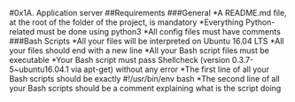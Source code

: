 #0x1A. Application server
##Requirements
###General
*A README.md file, at the root of the folder of the project, is mandatory
*Everything Python-related must be done using python3
*All config files must have comments
###Bash Scripts
*All your files will be interpreted on Ubuntu 16.04 LTS
*All your files should end with a new line
*All your Bash script files must be executable
*Your Bash script must pass Shellcheck (version 0.3.7-5~ubuntu16.04.1 via apt-get) without any error
*The first line of all your Bash scripts should be exactly #!/usr/bin/env bash
*The second line of all your Bash scripts should be a comment explaining what is the script doing
